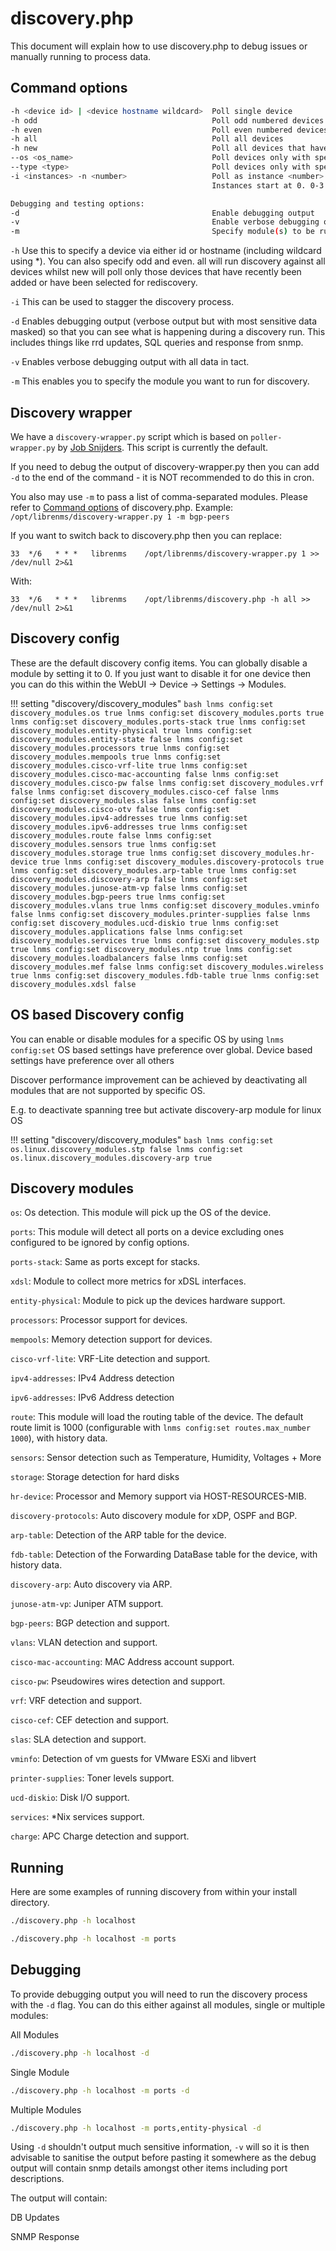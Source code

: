 # discovery.php

This document will explain how to use discovery.php to debug issues or
manually running to process data.

## Command options

```bash
-h <device id> | <device hostname wildcard>  Poll single device
-h odd                                       Poll odd numbered devices  (same as -i 2 -n 0)
-h even                                      Poll even numbered devices (same as -i 2 -n 1)
-h all                                       Poll all devices
-h new                                       Poll all devices that have not had a discovery run before
--os <os_name>                               Poll devices only with specified operating system
--type <type>                                Poll devices only with specified type
-i <instances> -n <number>                   Poll as instance <number> of <instances>
                                             Instances start at 0. 0-3 for -n 4

Debugging and testing options:
-d                                           Enable debugging output
-v                                           Enable verbose debugging output
-m                                           Specify module(s) to be run. Comma separate modules, submodules may be added with /
```

`-h` Use this to specify a device via either id or hostname (including
wildcard using *). You can also specify odd and even. all will run
discovery against all devices whilst new will poll only those devices
that have recently been added or have been selected for rediscovery.

`-i` This can be used to stagger the discovery process.

`-d` Enables debugging output (verbose output but with most sensitive
data masked) so that you can see what is happening during a discovery
run. This includes things like rrd updates, SQL queries and response
from snmp.

`-v` Enables verbose debugging output with all data in tact.

`-m` This enables you to specify the module you want to run for discovery.

## Discovery wrapper

We have a `discovery-wrapper.py` script which is based on
`poller-wrapper.py` by [Job Snijders](https://github.com/job). This
script is currently the default.

If you need to debug the output of discovery-wrapper.py then you can
add `-d` to the end of the command - it is NOT recommended to do this
in cron.

You also may use `-m` to pass a list of comma-separated modules.
Please refer to [Command options](#command-options) of discovery.php.
Example: `/opt/librenms/discovery-wrapper.py 1 -m bgp-peers`

If you want to switch back to discovery.php then you can replace:

`33  */6   * * *   librenms    /opt/librenms/discovery-wrapper.py 1 >> /dev/null 2>&1`

With:

`33  */6   * * *   librenms    /opt/librenms/discovery.php -h all >> /dev/null 2>&1`

## Discovery config

These are the default discovery config items. You can globally disable
a module by setting it to 0. If you just want to disable it for one
device then you can do this within the WebUI -> Device -> Settings ->
Modules.

!!! setting "discovery/discovery_modules"
    ```bash
    lnms config:set discovery_modules.os true
    lnms config:set discovery_modules.ports true
    lnms config:set discovery_modules.ports-stack true
    lnms config:set discovery_modules.entity-physical true
    lnms config:set discovery_modules.entity-state false
    lnms config:set discovery_modules.processors true
    lnms config:set discovery_modules.mempools true
    lnms config:set discovery_modules.cisco-vrf-lite true
    lnms config:set discovery_modules.cisco-mac-accounting false
    lnms config:set discovery_modules.cisco-pw false
    lnms config:set discovery_modules.vrf false
    lnms config:set discovery_modules.cisco-cef false
    lnms config:set discovery_modules.slas false
    lnms config:set discovery_modules.cisco-otv false
    lnms config:set discovery_modules.ipv4-addresses true
    lnms config:set discovery_modules.ipv6-addresses true
    lnms config:set discovery_modules.route false
    lnms config:set discovery_modules.sensors true
    lnms config:set discovery_modules.storage true
    lnms config:set discovery_modules.hr-device true
    lnms config:set discovery_modules.discovery-protocols true
    lnms config:set discovery_modules.arp-table true
    lnms config:set discovery_modules.discovery-arp false
    lnms config:set discovery_modules.junose-atm-vp false
    lnms config:set discovery_modules.bgp-peers true
    lnms config:set discovery_modules.vlans true
    lnms config:set discovery_modules.vminfo false
    lnms config:set discovery_modules.printer-supplies false
    lnms config:set discovery_modules.ucd-diskio true
    lnms config:set discovery_modules.applications false
    lnms config:set discovery_modules.services true
    lnms config:set discovery_modules.stp true
    lnms config:set discovery_modules.ntp true
    lnms config:set discovery_modules.loadbalancers false
    lnms config:set discovery_modules.mef false
    lnms config:set discovery_modules.wireless true
    lnms config:set discovery_modules.fdb-table true
    lnms config:set discovery_modules.xdsl false
    ```

## OS based Discovery config

You can enable or disable modules for a specific OS by using
`lnms config:set` OS based settings have preference
over global. Device based settings have preference over all others

Discover performance improvement can be achieved by deactivating all
modules that are not supported by specific OS.

E.g. to deactivate spanning tree but activate discovery-arp module for linux OS

!!! setting "discovery/discovery_modules"
    ```bash
    lnms config:set os.linux.discovery_modules.stp false
    lnms config:set os.linux.discovery_modules.discovery-arp true
    ```

## Discovery modules

`os`: Os detection. This module will pick up the OS of the device.

`ports`: This module will detect all ports on a device excluding ones
configured to be ignored by config options.

`ports-stack`: Same as ports except for stacks.

`xdsl`: Module to collect more metrics for xDSL interfaces.

`entity-physical`: Module to pick up the devices hardware support.

`processors`: Processor support for devices.

`mempools`: Memory detection support for devices.

`cisco-vrf-lite`: VRF-Lite detection and support.

`ipv4-addresses`: IPv4 Address detection

`ipv6-addresses`: IPv6 Address detection

`route`: This module will load the routing table of the device. The default route
 limit is 1000 (configurable with `lnms config:set routes.max_number 1000`), with history data.

`sensors`: Sensor detection such as Temperature, Humidity, Voltages + More

`storage`: Storage detection for hard disks

`hr-device`: Processor and Memory support via HOST-RESOURCES-MIB.

`discovery-protocols`: Auto discovery module for xDP, OSPF and BGP.

`arp-table`: Detection of the ARP table for the device.

`fdb-table`: Detection of the Forwarding DataBase table for the
device, with history data.

`discovery-arp`: Auto discovery via ARP.

`junose-atm-vp`: Juniper ATM support.

`bgp-peers`: BGP detection and support.

`vlans`: VLAN detection and support.

`cisco-mac-accounting`: MAC Address account support.

`cisco-pw`: Pseudowires wires detection and support.

`vrf`: VRF detection and support.

`cisco-cef`: CEF detection and support.

`slas`: SLA detection and support.

`vminfo`: Detection of vm guests for VMware ESXi and libvert

`printer-supplies`: Toner levels support.

`ucd-diskio`: Disk I/O support.

`services`: *Nix services support.

`charge`: APC Charge detection and support.

## Running

Here are some examples of running discovery from within your install directory.

```bash
./discovery.php -h localhost

./discovery.php -h localhost -m ports
```

## Debugging

To provide debugging output you will need to run the discovery process
with the `-d` flag. You can do this either against all modules, single
or multiple modules:

All Modules

```bash
./discovery.php -h localhost -d
```

Single Module

```bash
./discovery.php -h localhost -m ports -d
```

Multiple Modules

```bash
./discovery.php -h localhost -m ports,entity-physical -d
```

Using `-d` shouldn't output much sensitive information, `-v` will so
it is then advisable to sanitise the output before pasting it
somewhere as the debug output will contain snmp details amongst other
items including port descriptions.

The output will contain:

DB Updates

SNMP Response

